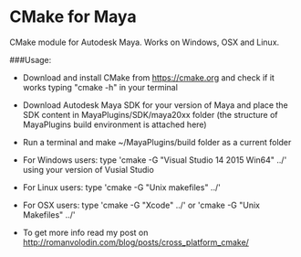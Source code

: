 # CMake for Maya

CMake module for Autodesk Maya. Works on Windows, OSX and Linux.

###Usage:
 - Download and install CMake from https://cmake.org and check if it works typing "cmake -h" in your terminal
 - Download Autodesk Maya SDK for your version of Maya and place the SDK content in MayaPlugins/SDK/maya20xx folder (the structure of MayaPlugins build environment is attached here)
 - Run a terminal and make ~/MayaPlugins/build folder as a current folder

- For Windows users: type 'cmake -G "Visual Studio 14 2015 Win64" ../' using your version of Vusial Studio
- For Linux users: type 'cmake -G "Unix makefiles" ../'
- For OSX users: type 'cmake -G "Xcode" ../' or 'cmake -G "Unix Makefiles" ../'
- To get more info read my post on http://romanvolodin.com/blog/posts/cross_platform_cmake/


